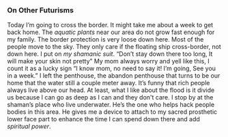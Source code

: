 ### On Other Futurisms
Today I’m going to cross the border. It might take me about a week to get back home. The *aquatic plants* near our area do not grow fast enough for my family. The border protection is very loose down here. Most of the people move to the sky. They only care if the floating ship cross-border, not down here. I put on *my shamanic suit*. “Don’t stay down there too long, It will make your skin not pretty” My mom always worry and yell like this, I count it as a lucky sign “I know mom, no need to say it! I’m going, See you in a week.”
I left the penthouse, the abandon penthouse that turns to be our home that the water still a couple meter away. It’s funny that rich people always live above our head. At least, what I like about the flood is it divide us because I can go as deep as I can and they don't care. I stop by at the shaman’s place who live underwater. He’s the one who helps hack people bodies in this area. He gives me a device to attach to my sacred prosthetic lower face part to enhance the time I can spend down there and add *spiritual power*.
